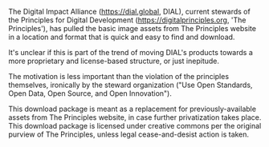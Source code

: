 The Digital Impact Alliance (https://dial.global, DIAL), current stewards of the Principles for Digital Development (https://digitalprinciples.org, 'The Principles'), has pulled the basic image assets from The Principles website in a location and format that is quick and easy to find and download.

It's unclear if this is part of the trend of moving DIAL's products towards a more proprietary and license-based structure, or just inepitude.

The motivation is less important than the violation of the principles themselves, ironically by the steward organization ("Use Open Standards, Open Data, Open Source, and Open Innovation").

This download package is meant as a replacement for previously-available assets from The Principles website, in case further privatization takes place. This download package is licensed under creative commons per the original purview of The Principles, unless legal cease-and-desist action is taken.
